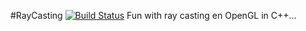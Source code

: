 #RayCasting [![Build Status](https://travis-ci.org/maltebp/RayCasting.svg?branch=master)](https://travis-ci.org/maltebp/RayCasting)
Fun with ray casting en OpenGL in C++...